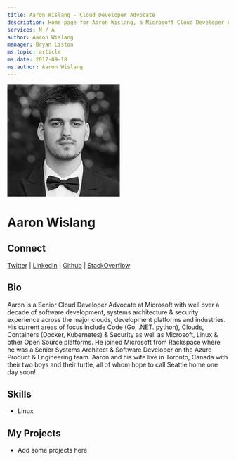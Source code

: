 ```yaml
---
title: Aaron Wislang - Cloud Developer Advocate
description: Home page for Aaron Wislang, a Microsoft Cloud Developer Advocate
services: N / A
author: Aaron Wislang
manager: Bryan Liston
ms.topic: article
ms.date: 2017-09-18
ms.author: Aaron Wislang
---
```


![Image of Aaron Wislang](media/profiles/aaron-wislang.png)

# Aaron Wislang



## Connect
[Twitter](https://twitter.com/as_w) | [LinkedIn](https://linkedin.com/in/aaron-wislang) | [Github](https://github.com/asw101) | [StackOverflow](https://stackoverflow.com/users/334117/aaron)

## Bio

Aaron is a Senior Cloud Developer Advocate at Microsoft with well over a decade of software development, systems architecture & security experience across the major clouds, development platforms and industries. His current areas of focus include Code (Go, .NET. python), Clouds, Containers (Docker, Kubernetes) & Security as well as Microsoft, Linux & other Open Source platforms. He joined Microsoft from Rackspace where he was a Senior Systems Architect & Software Developer on the Azure Product & Engineering team.  Aaron and his wife live in Toronto, Canada with their two boys and their turtle, all of whom hope to call Seattle home one day soon!

## Skills

* Linux


## My Projects

* Add some projects here
